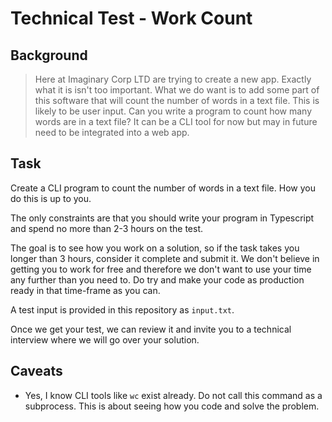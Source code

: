 # Technical Test - Work Count

## Background

> Here at Imaginary Corp LTD are trying to create a new app. Exactly what it is isn't too important. What we do want is to add some part of this software that will count the number of words in a text file. This is likely to be user input. Can you write a program to count how many words are in a text file? It can be a CLI tool for now but may in future need to be integrated into a web app.

## Task

Create a CLI program to count the number of words in a text file. How you do this is up to you. 

The only constraints are that you should write your program in Typescript and spend no more than 2-3 hours on the test. 

The goal is to see how you work on a solution, so if the task takes you longer than 3 hours, consider it complete and submit it. We don't believe in getting you to work for free and therefore we don't want to use your time any further than you need to. Do try and make your code as production ready in that time-frame as you can.

A test input is provided in this repository as `input.txt`.

Once we get your test, we can review it and invite you to a technical interview where we will go over your solution.

## Caveats

- Yes, I know CLI tools like `wc` exist already. Do not call this command as a subprocess. This is about seeing how you code and solve the problem.